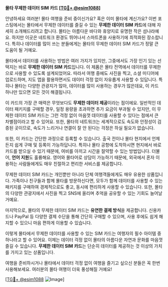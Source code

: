 **몰타 무제한 데이터 SIM 카드 [[TG💪+ @esim1088](https://t.me/s/esim1088)]**

안녕하세요 여러분! 몰타 여행을 준비 중이신가요? 혹은 이미 몰타에 계신가요? 이번 포스팅에서는 몰타에서 무제한 데이터를 즐길 수 있는 **무제한 데이터 SIM 카드**에 대해 자세히 소개해드리려고 합니다. 몰타는 아름다운 바다와 휴양지로 유명한 작은 섬나라예요. 하지만 이곳은 네트워크 환경도 뛰어나서 스마트폰을 사용하기에 최적화된 장소랍니다. 특히나 데이터를 많이 쓰는 분들에게는 몰타의 무제한 데이터 SIM 카드가 정말 큰 도움이 될 거예요.

몰타에서 데이터를 사용하는 방법은 여러 가지가 있지만, 그중에서도 가장 인기 있는 선택지는 바로 **무제한 데이터 SIM 카드**입니다. 이 제품은 몰타 전역에서 데이터를 무제한으로 사용할 수 있도록 설계되었어요. 따라서 여행 중에도 사진을 찍고, 소셜 미디어에 업로드하며, 지도 앱을 활용하면서도 데이터 걱정 없이 자유롭게 사용할 수 있답니다. 특히나 몰타는 다양한 관광지가 많아, 데이터를 많이 사용하는 경우가 많은데요, 이 카드 하나만 있으면 모든 것이 해결됩니다.

이 카드의 가장 큰 매력은 무엇보다도 **무제한 데이터 제공**이라는 점이에요. 일반적인 데이터 패키지를 구매할 경우, 일정 용량을 초과하면 추가 요금이 부과될 수 있지만, 이 무제한 데이터 SIM 카드는 그런 걱정 없이 마음껏 데이터를 사용할 수 있다는 점에서 큰 차별점이라고 할 수 있어요. 또한, 몰타의 네트워크는 세계적으로도 속도와 안정성이 검증된 곳이므로, 속도가 느리거나 연결이 잘 안 된다는 걱정은 하실 필요가 없습니다.

또한, 이 카드는 간단한 과정으로 등록할 수 있습니다. 출국 전이나 몰타 현지에서 언제든지 쉽게 구매 및 등록이 가능하답니다. 특히나 몰타 공항에 도착하시면 현지에서 바로 카드를 받으실 수 있기 때문에, 여비를 아끼고 시간을 절약할 수 있는 방법입니다. 더불어, **언어 지원**도 훌륭해요. 영어와 몰타어로 상담이 가능하기 때문에, 외국에서 혼자 이용하는 사람들에게도 매우 친절하고 편리한 서비스를 제공합니다.

무제한 데이터 SIM 카드는 개인뿐만 아니라 단체 여행객들에게도 매우 유용한 상품입니다. 가족이나 친구들과 함께 몰타를 방문하신다면, 모두가 함께 데이터를 사용할 수 있는 패키지를 구매하여 경제적으로도 좋고, 동시에 편리하게 사용할 수 있습니다. 또한, 몰타의 다양한 관광지에서 사진을 찍고 SNS에 올리며 추억을 공유할 수 있는 기회도 늘어날 거예요.

마지막으로, 몰타의 무제한 데이터 SIM 카드는 **유연한 결제 방식**을 제공합니다. 신용카드나 PayPal 등 다양한 결제 수단을 통해 간단히 구매할 수 있으며, 사용 후에도 쉽게 해지할 수 있으니 마음 편하게 이용할 수 있습니다.

이렇게 몰타에서 무제한 데이터를 사용할 수 있는 SIM 카드는 여행자의 필수 아이템 중 하나라고 할 수 있어요. 이제는 데이터 걱정 없이 몰타의 아름다운 자연과 문화를 마음껏 즐길 수 있습니다. **무제한 데이터 SIM 카드**는 단순히 데이터를 제공하는 것 이상의 가치를 가지고 있는 상품입니다. 

여행을 준비하시거나 몰타에서 데이터 걱정 없이 여행을 즐기고 싶으신 분들은 꼭 한번 사용해보세요. 여러분의 몰타 여행이 더욱 풍성해질 거예요! 

[[TG💪+ @esim1088](https://t.me/s/esim1088) ![Image](https://i.postimg.cc/Y0z9fWf4/image.png)]
